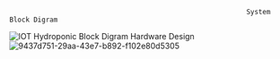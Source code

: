                                                                System Block Digram
![IOT Hydroponic Block Digram](https://github.com/Eng-MohamedMagdi/IoT/assets/90548104/32385e4a-0da1-48ce-a47d-999dd44de0ca)
                                                               Hardware Design
![9437d751-29aa-43e7-b892-f102e80d5305](https://github.com/Eng-MohamedMagdi/IoT/assets/90548104/37a82c6b-59b3-4c9f-9b91-a9ccaa1a91e7)
